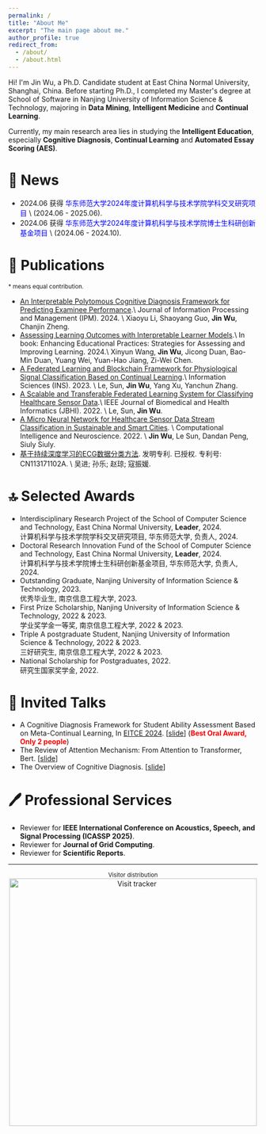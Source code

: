 ```yaml
---
permalink: /
title: "About Me"
excerpt: "The main page about me."
author_profile: true
redirect_from: 
  - /about/
  - /about.html
---
```


Hi! I'm Jin Wu, a Ph.D. Candidate student at East China Normal University, Shanghai, China. Before starting Ph.D., I completed my Master's degree at School of Software in Nanjing University of Information Science & Technology, majoring in **Data Mining**, **Intelligent Medicine** and **Continual Learning**.

Currently, my main research area lies in studying the **Intelligent Education**, especially **Cognitive Diagnosis**, **Continual Learning** and **Automated Essay Scoring (AES)**. 

🎊 News
======

* 2024.06 获得<font color="blue"> 华东师范大学2024年度计算机科学与技术学院学科交叉研究项目</font> \\
  (2024.06 - 2025.06).
* 2024.06 获得<font color="blue"> 华东师范大学2024年度计算机科学与技术学院博士生科研创新基金项目</font> \\
  (2024.06 - 2024.10).


📄 Publications
======
<sub>\* means equal contribution. </sub>

* [An Interpretable Polytomous Cognitive Diagnosis Framework for Predicting Examinee Performance](https://doi.org/10.1016/j.ipm.2024.103913).\\
  Journal of Information Processing and Management (IPM). 2024. \\
  Xiaoyu Li, Shaoyang Guo, **Jin Wu**, Chanjin Zheng.  
* [Assessing Learning Outcomes with Interpretable Learner Models](https://doi.org/10.52305/RUIG5131#Chapter6).\\
  In book: Enhancing Educational Practices: Strategies for Assessing and Improving Learning. 2024.\\
  Xinyun Wang, **Jin Wu**, Jicong Duan, Bao-Min Duan, Yuang Wei, Yuan-Hao Jiang, Zi-Wei Chen.  
* [A Federated Learning and Blockchain Framework for Physiological Signal Classification Based on Continual Learning](https://www.sciencedirect.com/science/article/abs/pii/S0020025523001767).\\
  Information Sciences (INS). 2023. \\
  Le, Sun, **Jin Wu**, Yang Xu, Yanchun Zhang. 
* [A Scalable and Transferable Federated Learning System for Classifying Healthcare Sensor Data](https://ieeexplore.ieee.org/abstract/document/9765749/).\\
  IEEE Journal of Biomedical and Health Informatics (JBHI). 2022. \\
  Le, Sun, **Jin Wu**. 
* [A Micro Neural Network for Healthcare Sensor Data Stream Classification in Sustainable and Smart Cities](https://onlinelibrary.wiley.com/doi/pdf/10.1155/2022/4270295). \\
  Computational Intelligence and Neuroscience. 2022. \\
  **Jin Wu**, Le Sun, Dandan Peng, Siuly Siuly.
* [基于持续深度学习的ECG数据分类方法](/files/patent_2021103769487.pdf). 发明专利. 已授权. 专利号: CN113171102A. \\
  吴进; 孙乐; 赵琼; 寇振媛.  


🔝 Selected Awards
======

* Interdisciplinary Research Project of the School of Computer Science and Technology, East China Normal University, **Leader**, 2024.  
  计算机科学与技术学院学科交叉研究项目, 华东师范大学, 负责人, 2024.
* Doctoral Research Innovation Fund of the School of Computer Science and Technology, East China Normal University, **Leader**, 2024.  
  计算机科学与技术学院博士生科研创新基金项目, 华东师范大学, 负责人, 2024.
* Outstanding Graduate, Nanjing University of Information Science & Technology, 2023.  
  优秀毕业生, 南京信息工程大学, 2023.
* First Prize Scholarship, Nanjing University of Information Science & Technology, 2022 & 2023.  
  学业奖学金一等奖, 南京信息工程大学, 2022 & 2023.
* Triple A postgraduate Student, Nanjing University of Information Science & Technology, 2022 & 2023.  
  三好研究生, 南京信息工程大学, 2022 & 2023.
* National Scholarship for Postgraduates, 2022.  
  研究生国家奖学金, 2022.

  
💬 Invited Talks
======
* A Cognitive Diagnosis Framework for Student Ability Assessment Based on Meta-Continual Learning, In [EITCE 2024](/files/EITCE_2024.pdf).  [[slide](/files/EITCE_2024_ppt.pdf)]
  (**<font color="red">Best Oral Award, Only 2 people</font>**)
* The Review of Attention Mechanism: From Attention to Transformer, Bert. [[slide](/files/attention.pdf)]
* The Overview of Cognitive Diagnosis. [[slide](/files/Cognitive_Diagnosis_Review.pdf)]


🖊️ Professional Services
======
* Reviewer for **IEEE International Conference on Acoustics, Speech, and Signal Processing (ICASSP 2025)**.
* Reviewer for **Journal of Grid Computing**.
* Reviewer for **Scientific Reports**.

---
<center><sub>Visitor distribution </sub></center>

<center>
  <a href="https://clustrmaps.com/site/1c1ya" title="Visit tracker">
    <img src="//www.clustrmaps.com/map_v2.png?d=2mxLwMVMrKf2BSMPp4oBVkOUXHvYdciz_cCmTTPn7Nk&cl=ffffff" 
         style="width: 500px; height: auto;" alt="Visit tracker"/>
  </a>
</center>

